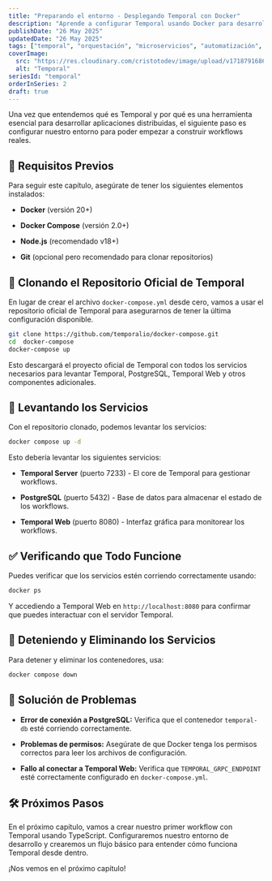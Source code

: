 ```yaml
---
title: "Preparando el entorno - Desplegando Temporal con Docker"
description: "Aprende a configurar Temporal usando Docker para desarrollar flujos de trabajo distribuidos, desde la instalación hasta la gestión de servicios. Documentaremos paso a paso cómo desplegar Temporal y sus dependencias en un entorno moderno."
publishDate: "26 May 2025"
updatedDate: "26 May 2025"
tags: ["temporal", "orquestación", "microservicios", "automatización", "procesos", "docker"]
coverImage:
  src: "https://res.cloudinary.com/cristotodev/image/upload/v1718791686/cristotodev/blog/temporal_vyztn8.png"
  alt: "Temporal"
seriesId: "temporal"
orderInSeries: 2
draft: true
---
```



Una vez que entendemos qué es Temporal y por qué es una herramienta esencial para desarrollar aplicaciones distribuidas, el siguiente paso es configurar nuestro entorno para poder empezar a construir workflows reales.

## 🚀 Requisitos Previos

Para seguir este capítulo, asegúrate de tener los siguientes elementos instalados:

-   **Docker** (versión 20+)
    
-   **Docker Compose** (versión 2.0+)
    
-   **Node.js** (recomendado v18+)
    
-   **Git** (opcional pero recomendado para clonar repositorios)
    

## 📂 Clonando el Repositorio Oficial de Temporal

En lugar de crear el archivo `docker-compose.yml` desde cero, vamos a usar el repositorio oficial de Temporal para asegurarnos de tener la última configuración disponible.

```bash
git clone https://github.com/temporalio/docker-compose.git
cd  docker-compose
docker-compose up
```

Esto descargará el proyecto oficial de Temporal con todos los servicios necesarios para levantar Temporal, PostgreSQL, Temporal Web y otros componentes adicionales.

## 🚀 Levantando los Servicios

Con el repositorio clonado, podemos levantar los servicios:

```bash
docker compose up -d
```

Esto debería levantar los siguientes servicios:

-   **Temporal Server** (puerto 7233) - El core de Temporal para gestionar workflows.
    
-   **PostgreSQL** (puerto 5432) - Base de datos para almacenar el estado de los workflows.
    
-   **Temporal Web** (puerto 8080) - Interfaz gráfica para monitorear los workflows.
    

## ✅ Verificando que Todo Funcione

Puedes verificar que los servicios estén corriendo correctamente usando:

```bash
docker ps
```

Y accediendo a Temporal Web en `http://localhost:8080` para confirmar que puedes interactuar con el servidor Temporal.

## 🔄 Deteniendo y Eliminando los Servicios

Para detener y eliminar los contenedores, usa:

```bash
docker compose down
```

## 🔧 Solución de Problemas

-   **Error de conexión a PostgreSQL:** Verifica que el contenedor `temporal-db` esté corriendo correctamente.
    
-   **Problemas de permisos:** Asegúrate de que Docker tenga los permisos correctos para leer los archivos de configuración.
    
-   **Fallo al conectar a Temporal Web:** Verifica que `TEMPORAL_GRPC_ENDPOINT` esté correctamente configurado en `docker-compose.yml`.
    

## 🛠️ Próximos Pasos

En el próximo capítulo, vamos a crear nuestro primer workflow con Temporal usando TypeScript. Configuraremos nuestro entorno de desarrollo y crearemos un flujo básico para entender cómo funciona Temporal desde dentro.

¡Nos vemos en el próximo capítulo!
